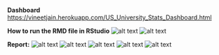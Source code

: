 **Dashboard**
https://vineetjain.herokuapp.com/US_University_Stats_Dashboard.html

**How to run  the RMD file in RStudio**
![alt text](https://github.com/vinejain/r-flexdashboard-data-viz/blob/master/how-to-run/1.jpg?raw=true)
![alt text](https://github.com/vinejain/r-flexdashboard-data-viz/blob/master/how-to-run/2.jpg?raw=true)

**Report:**
![alt text](https://github.com/vinejain/r-flexdashboard-data-viz/blob/master/report/1.jpg?raw=true)
![alt text](https://github.com/vinejain/r-flexdashboard-data-viz/blob/master/report/2.jpg?raw=true)
![alt text](https://github.com/vinejain/r-flexdashboard-data-viz/blob/master/report/3.jpg?raw=true)
![alt text](https://github.com/vinejain/r-flexdashboard-data-viz/blob/master/report/4.jpg?raw=true)
![alt text](https://github.com/vinejain/r-flexdashboard-data-viz/blob/master/report/5.jpg?raw=true)

